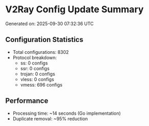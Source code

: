 # V2Ray Config Update Summary
Generated on: 2025-09-30 07:32:36 UTC

## Configuration Statistics
- Total configurations: 8302
- Protocol breakdown:
  - ss: 0 configs
  - ssr: 0 configs
  - trojan: 0 configs
  - vless: 0 configs
  - vmess: 696 configs

## Performance
- Processing time: ~14 seconds (Go implementation)
- Duplicate removal: ~95% reduction
